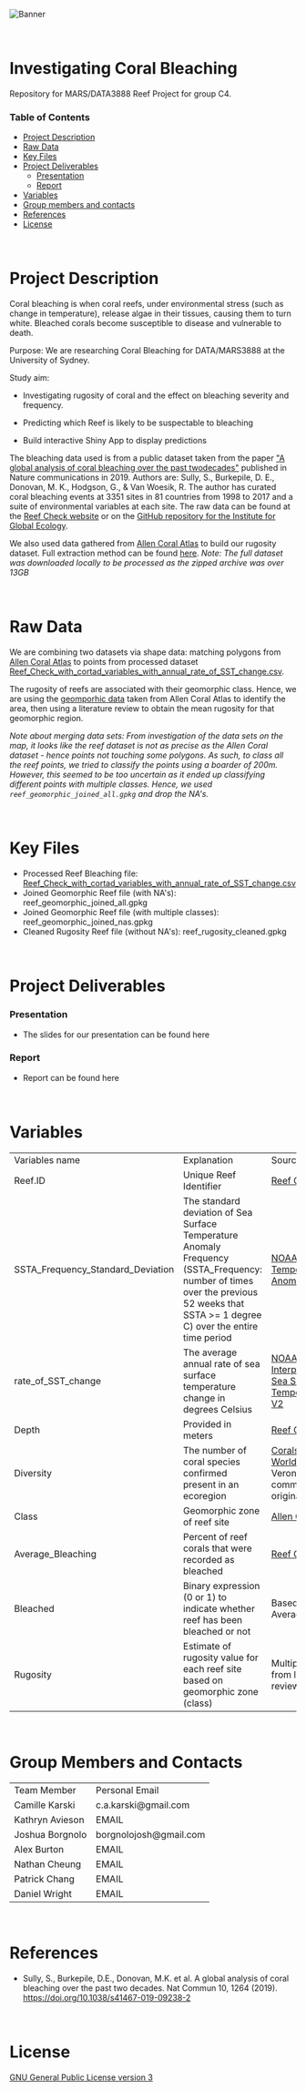 <!-- Add banner here -->
![Banner](https://github.com/camille-alice/MARS_DATA3888_reefC4/blob/main/ReefC4_banner.png)
<!-- Contacts -->

&nbsp; 

# Investigating Coral Bleaching 

Repository for MARS/DATA3888 Reef Project for group C4. 

### Table of Contents

- [Project Description](#project-description)
- [Raw Data](#raw-data)
- [Key Files](#key-files)
- [Project Deliverables](#project-deliverables)
    - [Presentation](#presentation)
    - [Report](#report)
- [Variables](#variables)
- [Group members and contacts](#group-members-and-contacts)
- [References](#references)
- [License](#license)

&nbsp;



# Project Description

Coral bleaching is when coral reefs, under environmental stress (such as change in temperature), release algae in their tissues, causing them to turn white. Bleached corals become susceptible to disease and vulnerable to death.

Purpose: We are researching Coral Bleaching for DATA/MARS3888 at the University of Sydney.

Study aim:

- Investigating rugosity of coral and the effect on bleaching severity and frequency. 

- Predicting which Reef is likely to be suspectable to bleaching

- Build interactive Shiny App to display predictions 

The bleaching data used is from a public dataset taken from the paper ["A global analysis of coral bleaching over the past twodecades"](https://doi.org/10.1038/s41467-019-09238-2) published in Nature communications in 2019. Authors are: Sully, S., Burkepile, D. E., Donovan, M. K., Hodgson, G., & Van Woesik, R. The author has curated coral bleaching events at 3351 sites in 81 countries from 1998 to 2017 and a suite of environmental variables at each site. The raw data can be found at the [Reef Check website](https://www.reefcheck.org/) or on the [GitHub repository for the Institute for Global Ecology](https://github.com/InstituteForGlobalEcology/Coral-bleaching-a-global-analysis-of-the-past-two-decades).

We also used data gathered from [Allen Coral Atlas](https://allencoralatlas.org/atlas/) to build our rugosity dataset. Full extraction method can be found [here](https://github.com/camille-alice/MARS_DATA3888_reefC4/blob/main/camille_ida.Rmd). *Note: The full dataset was downloaded locally to be processed as the zipped archive was over 13GB* 

&nbsp; 

# Raw Data

We are combining two datasets via shape data: matching polygons from [Allen Coral Atlas](https://allencoralatlas.org/atlas) to points from processed dataset [Reef_Check_with_cortad_variables_with_annual_rate_of_SST_change.csv](https://github.com/InstituteForGlobalEcology/Coral-bleaching-a-global-analysis-of-the-past-two-decades/blob/master/Reef_Check_with_cortad_variables_with_annual_rate_of_SST_change.csv). 

The rugosity of reefs are associated with their geomorphic class. Hence, we are using the [geomporhic data](https://storage.googleapis.com/coral-atlas-static-files/download-package-materials/Class-Descriptions-Geomorphic-Maps-v3.pdf) taken from Allen Coral Atlas to identify the area, then using a literature review to obtain the mean rugosity for that geomorphic region. 

*Note about merging data sets: From investigation of the data sets on the map, it looks like the reef dataset is not as precise as the Allen Coral dataset - hence points not touching some polygons. As such, to class all the reef points, we tried to classify the points using a boarder of 200m. However, this seemed to be too uncertain as it ended up classifying different points with multiple classes. Hence, we used `reef_geomorphic_joined_all.gpkg` and drop the NA's.* 

<!-- Add buttons here -->



&nbsp;
# Key Files

* Processed Reef Bleaching file: [Reef_Check_with_cortad_variables_with_annual_rate_of_SST_change.csv](https://github.com/camille-alice/MARS_DATA3888_reefC4/blob/main/Data/Reef_Check_with_cortad_variables_with_annual_rate_of_SST_change.csv)
* Joined Geomorphic Reef file (with NA's): reef_geomorphic_joined_all.gpkg
* Joined Geomorphic Reef file (with multiple classes): reef_geomorphic_joined_nas.gpkg
* Cleaned Rugosity Reef file (without NA's): reef_rugosity_cleaned.gpkg 

&nbsp;

# Project Deliverables

### Presentation

- The slides for our presentation can be found here

### Report

- Report can be found here 

&nbsp;

# Variables

<table>
    <tr>
        <td>Variables name</td>
        <td>Explanation</td>
        <td>Source</td> 
    </tr>
    <tr>
        <td>Reef.ID</td>
        <td>Unique Reef Identifier</td>
        <td><a href="https://www.reefcheck.org/"> Reef Check </a></td>
    </tr>
    <tr>
        <td>SSTA_Frequency_Standard_Deviation</td>
        <td>The standard deviation of Sea Surface Temperature Anomaly Frequency (SSTA_Frequency: number of times over the previous 52 weeks that SSTA >= 1 degree C) over the entire time period</td>
        <td><a href="www.nodc.noaa.gov/sog/cortad/Version6/"> NOAA’s Coral Reef Temperature Anomaly Database </a></td>
    </tr>
    <tr>
        <td>rate_of_SST_change</td>
        <td>The average annual rate of sea surface temperature change in degrees Celsius</td>
        <td><a href="https://www.esrl.noaa.gov/psd/data/gridded/data.noaa.oisst.v2.html"> NOAA Optimum Interpolation (OI) Sea Surface Temperature (SST) V2</a></td>
    </tr>
    <tr>
        <td>Depth</td>
        <td>Provided in meters</td>
        <td><a href="https://www.reefcheck.org/"> Reef Check </a></td>
    </tr>
    <tr>
        <td>Diversity</td>
        <td>The number of coral species confirmed present in an ecoregion</td>
        <td><a href="http://www.coralsoftheworld.org/page/overview-of-coral-taxonomy/"> Corals of the World</a> and J.E.N Veron (personal
communication by original authors)</td>
    </tr>
    <tr>
        <td>Class</td>
        <td>Geomorphic zone of reef site</td>
        <td><a href="https://storage.googleapis.com/coral-atlas-static-files/download-package-materials/Class-Descriptions-Geomorphic-Maps-v3.pdf"> Allen Coral Atlas</a></td>
    </tr>
    <tr>
        <td>Average_Bleaching</td>
        <td>Percent of reef corals that were recorded as bleached</td>
        <td><a href="https://www.reefcheck.org/"> Reef Check </a></td>
    </tr>
    <tr>
        <td>Bleached</td>
        <td>Binary expression (0 or 1) to indicate whether reef has been bleached or not</td>
        <td>Based on Average_Bleaching</td>
    </tr>
    <tr>
        <td>Rugosity</td>
        <td>Estimate of rugosity value for each reef site based on geomorphic zone (class)</td>
        <td>Multiple sources from literature review</td>
    </tr>
    
</table>

&nbsp;

# Group Members and Contacts

 <table>
       <tr>
           <td> Team Member </td>
           <td> Personal Email </td>
        </tr>
        <tr>
            <td> Camille Karski </td>
            <td> c.a.karski@gmail.com </td>
        </tr>
        <tr>
            <td> Kathryn Avieson </td>
            <td> EMAIL </td>
        </tr>
        <tr>
            <td> Joshua Borgnolo </td>
            <td> borgnolojosh@gmail.com </td>
        </tr>
        <tr>
            <td> Alex Burton </td>
            <td> EMAIL </td>
        </tr>
        <tr>
            <td> Nathan Cheung </td>
            <td> EMAIL </td>
        </tr>
        <tr>
            <td> Patrick Chang </td>
            <td> EMAIL </td>
        </tr>
        <tr>
            <td> Daniel Wright </td>
            <td> EMAIL </td>
        </tr>
 </table>
 
&nbsp;

# References

- Sully, S., Burkepile, D.E., Donovan, M.K. et al. A global analysis of coral bleaching over the past two decades. Nat Commun 10, 1264 (2019). https://doi.org/10.1038/s41467-019-09238-2

&nbsp;

# License

[GNU General Public License version 3](https://opensource.org/licenses/GPL-3.0)

